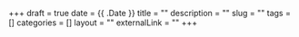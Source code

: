 +++ 
draft = true
date = {{ .Date }}
title = ""
description = ""
slug = "" 
tags = []
categories = []
layout = ""
externalLink = ""
+++ 
